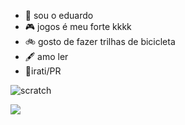 - 👋 sou o eduardo
- 🎮 jogos é meu forte kkkk
- 🚲 gosto de fazer trilhas de bicicleta
- 🖋️ amo ler
- 📍irati/PR

    
    
    
    
    
    
    
    
    
![scratch](https://img.shields.io/badge/Scratch-4D97FF?style=for-the-badge&logo=Scratch&logoColor=white)
       
 <img src="https://img.shields.io/badge/JavaScript-323330?style=for-the-badge&logo=javascript&logoColor=F7DF1E">
